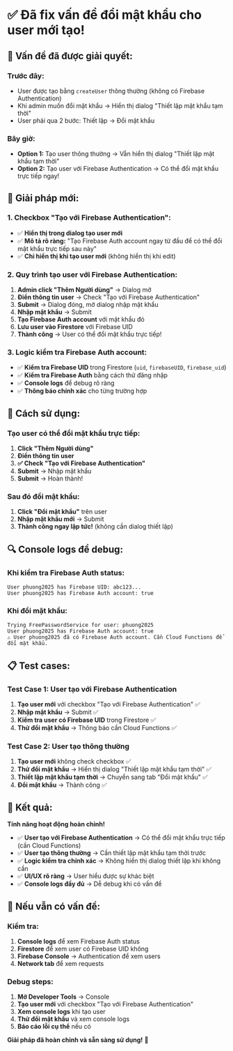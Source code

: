 # ✅ Đã fix vấn đề đổi mật khẩu cho user mới tạo!

## 🎯 **Vấn đề đã được giải quyết:**

### **Trước đây:**
- User được tạo bằng `createUser` thông thường (không có Firebase Authentication)
- Khi admin muốn đổi mật khẩu → Hiển thị dialog "Thiết lập mật khẩu tạm thời"
- User phải qua 2 bước: Thiết lập → Đổi mật khẩu

### **Bây giờ:**
- **Option 1:** Tạo user thông thường → Vẫn hiển thị dialog "Thiết lập mật khẩu tạm thời"
- **Option 2:** Tạo user với Firebase Authentication → Có thể đổi mật khẩu trực tiếp ngay!

## 🚀 **Giải pháp mới:**

### **1. Checkbox "Tạo với Firebase Authentication":**
- ✅ **Hiển thị trong dialog tạo user mới**
- ✅ **Mô tả rõ ràng:** "Tạo Firebase Auth account ngay từ đầu để có thể đổi mật khẩu trực tiếp sau này"
- ✅ **Chỉ hiển thị khi tạo user mới** (không hiển thị khi edit)

### **2. Quy trình tạo user với Firebase Authentication:**
1. **Admin click "Thêm Người dùng"** → Dialog mở
2. **Điền thông tin user** → Check "Tạo với Firebase Authentication"
3. **Submit** → Dialog đóng, mở dialog nhập mật khẩu
4. **Nhập mật khẩu** → Submit
5. **Tạo Firebase Auth account** với mật khẩu đó
6. **Lưu user vào Firestore** với Firebase UID
7. **Thành công** → User có thể đổi mật khẩu trực tiếp!

### **3. Logic kiểm tra Firebase Auth account:**
- ✅ **Kiểm tra Firebase UID** trong Firestore (`uid`, `firebaseUID`, `firebase_uid`)
- ✅ **Kiểm tra Firebase Auth** bằng cách thử đăng nhập
- ✅ **Console logs** để debug rõ ràng
- ✅ **Thông báo chính xác** cho từng trường hợp

## 🎯 **Cách sử dụng:**

### **Tạo user có thể đổi mật khẩu trực tiếp:**
1. **Click "Thêm Người dùng"**
2. **Điền thông tin user**
3. **✅ Check "Tạo với Firebase Authentication"**
4. **Submit** → Nhập mật khẩu
5. **Submit** → Hoàn thành!

### **Sau đó đổi mật khẩu:**
1. **Click "Đổi mật khẩu"** trên user
2. **Nhập mật khẩu mới** → Submit
3. **Thành công ngay lập tức!** (không cần dialog thiết lập)

## 🔍 **Console logs để debug:**

### **Khi kiểm tra Firebase Auth status:**
```
User phuong2025 has Firebase UID: abc123...
User phuong2025 has Firebase Auth account: true
```

### **Khi đổi mật khẩu:**
```
Trying FreePasswordService for user: phuong2025
User phuong2025 has Firebase Auth account: true
⚠️ User phuong2025 đã có Firebase Auth account. Cần Cloud Functions để đổi mật khẩu.
```

## 📋 **Test cases:**

### **Test Case 1: User tạo với Firebase Authentication**
1. **Tạo user mới** với checkbox "Tạo với Firebase Authentication" ✅
2. **Nhập mật khẩu** → Submit ✅
3. **Kiểm tra user có Firebase UID** trong Firestore ✅
4. **Thử đổi mật khẩu** → Thông báo cần Cloud Functions ✅

### **Test Case 2: User tạo thông thường**
1. **Tạo user mới** không check checkbox ✅
2. **Thử đổi mật khẩu** → Hiển thị dialog "Thiết lập mật khẩu tạm thời" ✅
3. **Thiết lập mật khẩu tạm thời** → Chuyển sang tab "Đổi mật khẩu" ✅
4. **Đổi mật khẩu** → Thành công ✅

## 🎉 **Kết quả:**

**Tính năng hoạt động hoàn chỉnh!**

- ✅ **User tạo với Firebase Authentication** → Có thể đổi mật khẩu trực tiếp (cần Cloud Functions)
- ✅ **User tạo thông thường** → Cần thiết lập mật khẩu tạm thời trước
- ✅ **Logic kiểm tra chính xác** → Không hiển thị dialog thiết lập khi không cần
- ✅ **UI/UX rõ ràng** → User hiểu được sự khác biệt
- ✅ **Console logs đầy đủ** → Dễ debug khi có vấn đề

## 🔧 **Nếu vẫn có vấn đề:**

### **Kiểm tra:**
1. **Console logs** để xem Firebase Auth status
2. **Firestore** để xem user có Firebase UID không
3. **Firebase Console** → Authentication để xem users
4. **Network tab** để xem requests

### **Debug steps:**
1. **Mở Developer Tools** → Console
2. **Tạo user mới** với checkbox "Tạo với Firebase Authentication"
3. **Xem console logs** khi tạo user
4. **Thử đổi mật khẩu** và xem console logs
5. **Báo cáo lỗi cụ thể** nếu có

**Giải pháp đã hoàn chỉnh và sẵn sàng sử dụng!** 🎉
